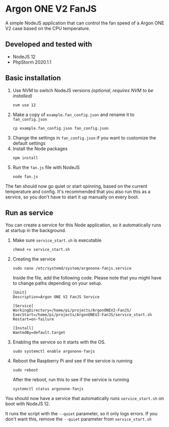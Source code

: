 # Argon ONE V2 FanJS
A simple NodeJS application that can control the fan speed of a Argon ONE V2 case based on the CPU temperature.

## Developed and tested with
- NodeJS 12
- PhpStorm 2020.1.1

## Basic installation
1. Use NVM to switch NodeJS versions *(optional, requires NVM to be installed)*
    ```console
    nvm use 12
    ```
2. Make a copy of `example.fan_config.json` and rename it to `fan_config.json`
    ```console
    cp example.fan_config.json fan_config.json
    ```
3. Change the settings in `fan_config.json` if you want to customize the default settings
4. Install the Node packages 
    ```console
    npm install
    ```
5. Run the `fan.js` file with NodeJS
    ```console
    node fan.js
    ```
The fan should now go quiet or start spinning, based on the current temperature and config.
It's recommended that you also run this as a service, so you don't have to start it up manually on every boot.

## Run as service
You can create a service for this Node application, so it automatically runs at startup in the background.

1. Make sure `service_start.sh` is executable
    ```console
    chmod +x service_start.sh
    ```
1. Creating the service
    ```console
    sudo nano /etc/systemd/system/argonone-fanjs.service
    ```
   
   Inside the file, add the following code. Please note that you might have to change paths depending on your setup.
    ```
    [Unit]
    Description=Argon ONE V2 FanJS Service
    
    [Service]
    WorkingDirectory=/home/pi/projects/ArgonONEV2-FanJS/
    ExecStart=/home/pi/projects/ArgonONEV2-FanJS/service_start.sh
    Restart=on-failure
    
    [Install]
    WantedBy=default.target
    ```
2. Enabling the service so it starts with the OS.
    ```console
    sudo systemctl enable argonone-fanjs
    ```
3. Reboot the Raspberry Pi and see if the service is running
    ```console
    sudo reboot
    ```
   After the reboot, run this to see if the service is running
    ```console
    systemctl status argonone-fanjs
    ```
   
You should now have a service that automatically runs `service_start.sh` on boot with NodeJS 12.

It runs the script with the `--quiet` parameter, so it only logs errors. If you don't want this, remove the `--quiet` parameter from `service_start.sh`
